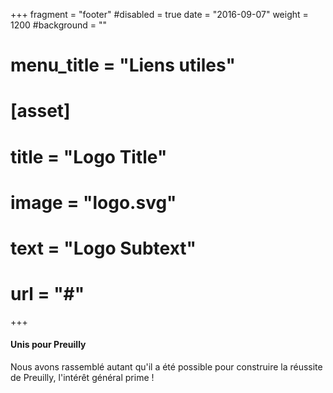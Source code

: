 +++
fragment = "footer"
#disabled = true
date = "2016-09-07"
weight = 1200
#background = ""

# menu_title = "Liens utiles"

# [asset]
#   title = "Logo Title"
#   image = "logo.svg"
#   text = "Logo Subtext"
#   url = "#"
+++

#### Unis pour Preuilly

Nous avons rassemblé autant qu'il a été possible pour construire la réussite de Preuilly, l'intérêt général prime !
